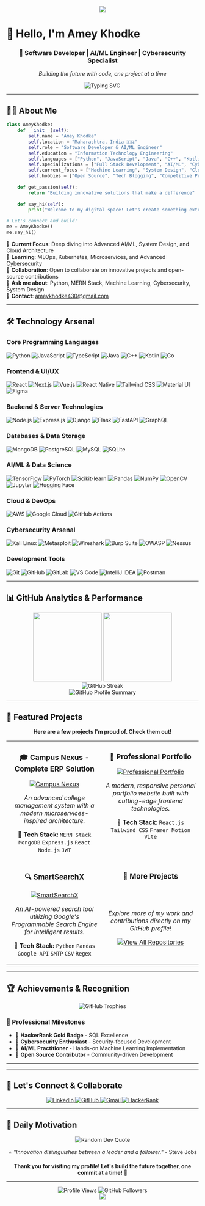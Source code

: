 <div align="center">
  <img src="https://capsule-render.vercel.app/api?type=waving&color=gradient&height=100&section=header"/>
</div>

# 👋 Hello, I'm Amey Khodke

<div align="center">
  
  ### 🚀 Software Developer | AI/ML Engineer | Cybersecurity Specialist
  
  *Building the future with code, one project at a time*
  
  <img src="https://readme-typing-svg.demolab.com?font=Fira+Code&pause=1000&color=00F7FF&center=true&vCenter=true&width=435&lines=Full+Stack+Developer;AI%2FML+Engineer;Cybersecurity+Specialist;Open+Source+Contributor;Problem+Solver" alt="Typing SVG" />
  
</div>

---

## 🧑‍💻 About Me

```python
class AmeyKhodke:
    def __init__(self):
        self.name = "Amey Khodke"
        self.location = "Maharashtra, India 🇮🇳"
        self.role = "Software Developer & AI/ML Engineer"
        self.education = "Information Technology Engineering"
        self.languages = ["Python", "JavaScript", "Java", "C++", "Kotlin", "TypeScript"]
        self.specializations = ["Full Stack Development", "AI/ML", "Cybersecurity"]
        self.current_focus = ["Machine Learning", "System Design", "Cloud Computing"]
        self.hobbies = ["Open Source", "Tech Blogging", "Competitive Programming"]
    
    def get_passion(self):
        return "Building innovative solutions that make a difference"
    
    def say_hi(self):
        print("Welcome to my digital space! Let's create something extraordinary together 🚀")

# Let's connect and build!
me = AmeyKhodke()
me.say_hi()
```

🔹 **Current Focus**: Deep diving into Advanced AI/ML, System Design, and Cloud Architecture  
🔹 **Learning**: MLOps, Kubernetes, Microservices, and Advanced Cybersecurity  
🔹 **Collaboration**: Open to collaborate on innovative projects and open-source contributions  
🔹 **Ask me about**: Python, MERN Stack, Machine Learning, Cybersecurity, System Design  
🔹 **Contact**: [ameykhodke430@gmail.com](mailto:ameykhodke430@gmail.com)

---

## 🛠️ Technology Arsenal

### Core Programming Languages
<p align="left">
<img src="https://img.shields.io/badge/Python-3776AB?style=for-the-badge&logo=python&logoColor=white" alt="Python"/>
<img src="https://img.shields.io/badge/JavaScript-F7DF1E?style=for-the-badge&logo=javascript&logoColor=black" alt="JavaScript"/>
<img src="https://img.shields.io/badge/TypeScript-007ACC?style=for-the-badge&logo=typescript&logoColor=white" alt="TypeScript"/>
<img src="https://img.shields.io/badge/Java-ED8B00?style=for-the-badge&logo=openjdk&logoColor=white" alt="Java"/>
<img src="https://img.shields.io/badge/C++-00599C?style=for-the-badge&logo=c%2B%2B&logoColor=white" alt="C++"/>
<img src="https://img.shields.io/badge/Kotlin-0095D5?style=for-the-badge&logo=kotlin&logoColor=white" alt="Kotlin"/>
<img src="https://img.shields.io/badge/Go-00ADD8?style=for-the-badge&logo=go&logoColor=white" alt="Go"/>
</p>

### Frontend & UI/UX
<p align="left">
<img src="https://img.shields.io/badge/React-20232A?style=for-the-badge&logo=react&logoColor=61DAFB" alt="React"/>
<img src="https://img.shields.io/badge/Next.js-000000?style=for-the-badge&logo=nextdotjs&logoColor=white" alt="Next.js"/>
<img src="https://img.shields.io/badge/Vue.js-35495E?style=for-the-badge&logo=vuedotjs&logoColor=4FC08D" alt="Vue.js"/>
<img src="https://img.shields.io/badge/React_Native-20232A?style=for-the-badge&logo=react&logoColor=61DAFB" alt="React Native"/>
<img src="https://img.shields.io/badge/Tailwind_CSS-38B2AC?style=for-the-badge&logo=tailwind-css&logoColor=white" alt="Tailwind CSS"/>
<img src="https://img.shields.io/badge/Material--UI-0081CB?style=for-the-badge&logo=material-ui&logoColor=white" alt="Material UI"/>
<img src="https://img.shields.io/badge/Figma-F24E1E?style=for-the-badge&logo=figma&logoColor=white" alt="Figma"/>
</p>

### Backend & Server Technologies
<p align="left">
<img src="https://img.shields.io/badge/Node.js-43853D?style=for-the-badge&logo=node.js&logoColor=white" alt="Node.js"/>
<img src="https://img.shields.io/badge/Express.js-404D59?style=for-the-badge&logo=express&logoColor=white" alt="Express.js"/>
<img src="https://img.shields.io/badge/Django-092E20?style=for-the-badge&logo=django&logoColor=white" alt="Django"/>
<img src="https://img.shields.io/badge/Flask-000000?style=for-the-badge&logo=flask&logoColor=white" alt="Flask"/>
<img src="https://img.shields.io/badge/FastAPI-005571?style=for-the-badge&logo=fastapi&logoColor=white" alt="FastAPI"/>
<img src="https://img.shields.io/badge/GraphQL-E10098?style=for-the-badge&logo=graphql&logoColor=white" alt="GraphQL"/>
</p>

### Databases & Data Storage
<p align="left">
<img src="https://img.shields.io/badge/MongoDB-4EA94B?style=for-the-badge&logo=mongodb&logoColor=white" alt="MongoDB"/>
<img src="https://img.shields.io/badge/PostgreSQL-316192?style=for-the-badge&logo=postgresql&logoColor=white" alt="PostgreSQL"/>
<img src="https://img.shields.io/badge/MySQL-00000F?style=for-the-badge&logo=mysql&logoColor=white" alt="MySQL"/>
<img src="https://img.shields.io/badge/SQLite-07405E?style=for-the-badge&logo=sqlite&logoColor=white" alt="SQLite"/>
</p>

### AI/ML & Data Science
<p align="left">
<img src="https://img.shields.io/badge/TensorFlow-FF6F00?style=for-the-badge&logo=tensorflow&logoColor=white" alt="TensorFlow"/>
<img src="https://img.shields.io/badge/PyTorch-EE4C2C?style=for-the-badge&logo=pytorch&logoColor=white" alt="PyTorch"/>
<img src="https://img.shields.io/badge/scikit--learn-F7931E?style=for-the-badge&logo=scikit-learn&logoColor=white" alt="Scikit-learn"/>
<img src="https://img.shields.io/badge/Pandas-150458?style=for-the-badge&logo=pandas&logoColor=white" alt="Pandas"/>
<img src="https://img.shields.io/badge/NumPy-013243?style=for-the-badge&logo=numpy&logoColor=white" alt="NumPy"/>
<img src="https://img.shields.io/badge/OpenCV-27338e?style=for-the-badge&logo=OpenCV&logoColor=white" alt="OpenCV"/>
<img src="https://img.shields.io/badge/Jupyter-F37626?style=for-the-badge&logo=jupyter&logoColor=white" alt="Jupyter"/>
<img src="https://img.shields.io/badge/Hugging%20Face-FFD21E?style=for-the-badge&logo=huggingface&logoColor=black" alt="Hugging Face"/>
</p>

### Cloud & DevOps
<p align="left">
<img src="https://img.shields.io/badge/Amazon_AWS-FF9900?style=for-the-badge&logo=amazonaws&logoColor=white" alt="AWS"/>
<img src="https://img.shields.io/badge/Google_Cloud-4285F4?style=for-the-badge&logo=google-cloud&logoColor=white" alt="Google Cloud"/>
<img src="https://img.shields.io/badge/GitHub_Actions-2088FF?style=for-the-badge&logo=github-actions&logoColor=white" alt="GitHub Actions"/>
</p>

### Cybersecurity Arsenal
<p align="left">
<img src="https://img.shields.io/badge/Kali_Linux-557C94?style=for-the-badge&logo=kali-linux&logoColor=white" alt="Kali Linux"/>
<img src="https://img.shields.io/badge/Metasploit-2596CD?style=for-the-badge&logo=metasploit&logoColor=white" alt="Metasploit"/>
<img src="https://img.shields.io/badge/Wireshark-1679A7?style=for-the-badge&logo=wireshark&logoColor=white" alt="Wireshark"/>
<img src="https://img.shields.io/badge/Burp_Suite-FF6633?style=for-the-badge&logo=burp-suite&logoColor=white" alt="Burp Suite"/>
<img src="https://img.shields.io/badge/OWASP-000000?style=for-the-badge&logo=owasp&logoColor=white" alt="OWASP"/>
<img src="https://img.shields.io/badge/Nessus-00C176?style=for-the-badge&logo=tenable&logoColor=white" alt="Nessus"/>
</p>

### Development Tools
<p align="left">
<img src="https://img.shields.io/badge/Git-F05032?style=for-the-badge&logo=git&logoColor=white" alt="Git"/>
<img src="https://img.shields.io/badge/GitHub-100000?style=for-the-badge&logo=github&logoColor=white" alt="GitHub"/>
<img src="https://img.shields.io/badge/GitLab-330F63?style=for-the-badge&logo=gitlab&logoColor=white" alt="GitLab"/>
<img src="https://img.shields.io/badge/Visual_Studio_Code-0078D4?style=for-the-badge&logo=visual%20studio%20code&logoColor=white" alt="VS Code"/>
<img src="https://img.shields.io/badge/IntelliJ_IDEA-000000?style=for-the-badge&logo=intellij-idea&logoColor=white" alt="IntelliJ IDEA"/>
<img src="https://img.shields.io/badge/Postman-FF6C37?style=for-the-badge&logo=postman&logoColor=white" alt="Postman"/>
</p>

---

## 📊 GitHub Analytics & Performance

<div align="center">
  <img height="180em" src="https://github-readme-stats.vercel.app/api?username=ameykhodke&show_icons=true&theme=tokyonight&include_all_commits=true&count_private=true&hide_border=true&cache_seconds=86400"/>
  <img height="180em" src="https://github-readme-stats.vercel.app/api/top-langs/?username=ameykhodke&layout=compact&langs_count=8&theme=tokyonight&hide_border=true&cache_seconds=86400"/>
</div>

<div align="center">
  <img src="https://github-readme-streak-stats.herokuapp.com/?user=ameykhodke&theme=tokyonight&hide_border=true&cache_seconds=86400" alt="GitHub Streak"/>
</div>

<div align="center">
  <img src="https://github-profile-summary-cards.vercel.app/api/cards/profile-details?username=ameykhodke&theme=tokyonight" alt="GitHub Profile Summary"/>
</div>

---

## 🚀 Featured Projects

<div align="center">
  <p><strong>Here are a few projects I'm proud of. Check them out!</strong></p>
</div>

<table width="100%">
<tr>
<td width="50%" valign="top">
<h3 align="center">🎓 Campus Nexus - Complete ERP Solution</h3>
<div align="center">
<a href="https://github.com/AmeyKhodke/Campus-Nexus" target="_blank">
<img src="https://github-readme-stats.vercel.app/api/pin/?username=AmeyKhodke&repo=Campus-Nexus&theme=tokyonight&hide_border=true&title_color=00F7FF&icon_color=00F7FF&show_owner=true&cache_seconds=86400" alt="Campus Nexus"/>
</a>
<p><em>An advanced college management system with a modern microservices-inspired architecture.</em></p>
<p><strong>🔧 Tech Stack:</strong> <code>MERN Stack</code> <code>MongoDB</code> <code>Express.js</code> <code>React</code> <code>Node.js</code> <code>JWT</code></p>
</div>
</td>
<td width="50%" valign="top">
<h3 align="center">💼 Professional Portfolio</h3>
<div align="center">
<a href="https://github.com/AmeyKhodke/ProfessionalPortfolio" target="_blank">
<img src="https://github-readme-stats.vercel.app/api/pin/?username=AmeyKhodke&repo=ProfessionalPortfolio&theme=tokyonight&hide_border=true&title_color=00F7FF&icon_color=00F7FF&show_owner=true&cache_seconds=86400" alt="Professional Portfolio"/>
</a>
<p><em>A modern, responsive personal portfolio website built with cutting-edge frontend technologies.</em></p>
<p><strong>🔧 Tech Stack:</strong> <code>React.js</code> <code>Tailwind CSS</code> <code>Framer Motion</code> <code>Vite</code></p>
</div>
</td>
</tr>
<tr>
<td width="50%" valign="top">
<h3 align="center">🔍 SmartSearchX</h3>
<div align="center">
<a href="https://github.com/AmeyKhodke/SmartSearchX" target="_blank">
<img src="https://github-readme-stats.vercel.app/api/pin/?username=AmeyKhodke&repo=SmartSearchX&theme=tokyonight&hide_border=true&title_color=00F7FF&icon_color=00F7FF&show_owner=true&cache_seconds=86400" alt="SmartSearchX"/>
</a>
<p><em>An AI-powered search tool utilizing Google's Programmable Search Engine for intelligent results.</em></p>
<p><strong>🔧 Tech Stack:</strong> <code>Python</code> <code>Pandas</code> <code>Google API</code> <code>SMTP</code> <code>CSV</code> <code>Regex</code></p>
</div>
</td>
<td width="50%" valign="top">
<h3 align="center">🚀 More Projects</h3>
<div align="center">
<br><br>
<p><em>Explore more of my work and contributions directly on my GitHub profile!</em></p>
<a href="https://github.com/ameykhodke?tab=repositories" target="_blank">
<img src="https://img.shields.io/badge/View_All_Repositories-100000?style=for-the-badge&logo=github&logoColor=white" alt="View All Repositories"/>
</a>
<br><br><br>
</div>
</td>
</tr>
</table>

---

## 🏆 Achievements & Recognition

<div align="center">
  <img src="https://github-profile-trophy.vercel.app/?username=ameykhodke&theme=tokyonight&no-frame=true&no-bg=true&margin-w=4&row=2&cache_seconds=86400" alt="GitHub Trophies"/>
</div>

### 🎯 Professional Milestones
- 🏅 **HackerRank Gold Badge** - SQL Excellence
- 🔐 **Cybersecurity Enthusiast** - Security-focused Development
- 🤖 **AI/ML Practitioner** - Hands-on Machine Learning Implementation
- 🌟 **Open Source Contributor** - Community-driven Development

---

---

## 🤝 Let's Connect & Collaborate

<div align="center">
  <a href="https://www.linkedin.com/in/amey-khodke-18ak2612/" target="_blank">
    <img src="https://img.shields.io/badge/LinkedIn-0077B5?style=for-the-badge&logo=linkedin&logoColor=white" alt="LinkedIn"/>
  </a>
  <a href="https://github.com/ameykhodke" target="_blank">
    <img src="https://img.shields.io/badge/GitHub-100000?style=for-the-badge&logo=github&logoColor=white" alt="GitHub"/>
  </a>
  <a href="mailto:ameykhodke430@gmail.com">
    <img src="https://img.shields.io/badge/Gmail-D14836?style=for-the-badge&logo=gmail&logoColor=white" alt="Gmail"/>
  </a>
  <a href="https://www.hackerrank.com/profile/ameykhodke430" target="_blank">
    <img src="https://img.shields.io/badge/HackerRank-2EC866?style=for-the-badge&logo=HackerRank&logoColor=white" alt="HackerRank"/>
  </a>
</div>

---

## 💭 Daily Motivation

<div align="center">
  <img src="https://quotes-github-readme.vercel.app/api?type=horizontal&theme=tokyonight" alt="Random Dev Quote"/>
</div>

<div align="center">
  
  ⭐ *"Innovation distinguishes between a leader and a follower."* - Steve Jobs
  
  **Thank you for visiting my profile! Let's build the future together, one commit at a time!** 🚀

</div>

---

<div align="center">
  <img src="https://komarev.com/ghpvc/?username=ameykhodke&label=Profile%20views&color=0e75b6&style=flat-square" alt="Profile Views"/>
  <img src="https://img.shields.io/github/followers/ameykhodke?label=Followers&style=flat-square&color=0e75b6&logo=github" alt="GitHub Followers"/>
</div>

<div align="center">
  <img src="https://capsule-render.vercel.app/api?type=waving&color=gradient&height=60&section=footer"/>
</div>
